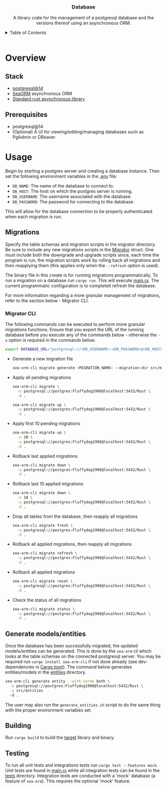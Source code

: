 <div align="center">
    <h3 align="center">Database</h3>
    <p align="center">
        A library crate for the management of a postgresql database and the versions thereof using an asynchronous ORM.
    </p>
</div>

<!-- TABLE OF CONTENTS -->
<details>
    <summary>Table of Contents</summary>
    <ol>
        <li><a href="#overview">Overview</a></li>
        <ol>
          <li><a href="#stack">Stack</a></li>
          <li><a href="#prerequisites">Prerequisites</a></li>
        </ol>
        <li><a href="#usage">Usage</a></li>
        <ol>
          <li><a href="#migrations">Migrations</a></li>
          <ol><li><a href="#cli">Migrator CLI</a></li></ol>
          <li><a href="#codegen">Generate models/entities</a></li>
          <li><a href="#building">Building</a></li>
          <li><a href="#testing">Testing</a></li>
        </ol>
    </ol>
</details>
<br />

<!-- OVERVIEW -->
# Overview

<!-- STACK -->
## Stack
* [postgresql@14](https://www.postgresql.org/)
* [SeaORM](https://www.sea-ql.org/SeaORM/) asynchronous ORM
* [Standard rust asynchronous library](https://docs.rs/async-std/latest/async_std/)

<!-- PREREQUISITES -->
## Prerequisites
* postgresql@14
* (Optional) A UI for viewing/editing/managing databases such as PgAdmin or DBeaver

<!-- USAGE -->
# Usage
Begin by starting a postgres server and creating a database instance. Then set the following environment variables in the [.env](.env) file:
* `DB_NAME`: The name of the database to connect to.
* `DB_HOST`: The host on which the postgres server is running.
* `DB_USERNAME`: The username associated with the database.
* `DB_PASSWORD`: The password for connecting to the database.

This will allow for the database connection to be properly authenticated when each migration is run.

<!-- MIGRATIONS -->
## Migrations
Specify the table schemas and migration scripts in the migrator directory. Be sure to include any new migrations scripts in the [Migrator](src/migrator/mod.rs) struct. One must include both the downgrade and upgrade scripts since, each time the program is run, the migration scripts work by rolling back all migrations and then reapplying them (this applies only when the `--refresh` option is used).

The binary file in this create is for running migrations programmatically. To run a migration on a database run `cargo run`. This will execute [main.rs](src/main.rs). The current programmatic configuration is to completelt refresh the database.

For more information regarding a more granular management of migrations, refer to the section below - Migrator CLI.

<!-- CLI -->
### Migrator CLI
The following commands can be executed to perform more granular migrations functions. Ensure that you export the URL of the running database before you execute any of the commands below - otherwise the `-u` option is required in the commands below.
```sh
export DATABASE_URL="postgresql://<DB_USERNAME>:<DB_PASSWORD>@<DB_HOST>:5432/<DB_NAME>"
```

- Generate a new migration file
  ```sh
  sea-orm-cli migrate generate <MIGRATION_NAME> --migration-dir src/migrator
  ```
- Apply all pending migrations
  ```sh
  sea-orm-cli migrate \
    -u postgresql://postgres:Fluffydog1996@localhost:5432/Rust \
    -d .
  ```
  ```sh
  sea-orm-cli migrate up \
    -u postgresql://postgres:Fluffydog1996@localhost:5432/Rust \
    -d .
  ```
- Apply first 10 pending migrations
  ```sh
  sea-orm-cli migrate up \
    -n 10 \
    -u postgresql://postgres:Fluffydog1996@localhost:5432/Rust \
    -d .
  ```
- Rollback last applied migrations
  ```sh
  sea-orm-cli migrate down \
    -u postgresql://postgres:Fluffydog1996@localhost:5432/Rust \
    -d .
  ```
- Rollback last 10 applied migrations
  ```sh
  sea-orm-cli migrate down \
    -n 10 \
    -u postgresql://postgres:Fluffydog1996@localhost:5432/Rust \
    -d .
  ```
- Drop all tables from the database, then reapply all migrations
  ```sh
  sea-orm-cli migrate fresh \
    -u postgresql://postgres:Fluffydog1996@localhost:5432/Rust \
    -d .
  ```
- Rollback all applied migrations, then reapply all migrations
  ```sh
  sea-orm-cli migrate refresh \
    -u postgresql://postgres:Fluffydog1996@localhost:5432/Rust \
    -d .
  ```
- Rollback all applied migrations
  ```sh
  sea-orm-cli migrate reset \
    -u postgresql://postgres:Fluffydog1996@localhost:5432/Rust \
    -d .
  ```
- Check the status of all migrations
  ```sh
  sea-orm-cli migrate status \
    -u postgresql://postgres:Fluffydog1996@localhost:5432/Rust \
    -d .
  ```

<!-- CODEGEN -->
## Generate models/entities
Once the database has been successfully migrated, the updated models/entities can be generated. This is done by the `sea-orm` cli which looks at the table schemas on the connected postgresql server. You may be required run `cargo install sea-orm-cli` if not done already (see dev-dependencies in [Cargo.toml](Cargo.toml)). The command below generates entities/models in the [entities](src/entities) directory.
```sh
sea-orm-cli generate entity --with-serde both \
  -u postgresql://postgres:Fluffydog1996@localhost:5432/Rust \
  -o src/entities
  -d .
```
The user may also run the `generate_entities.sh` script to do the same thing with the proper environment variables set.

<!-- BUILDING -->
## Building
Run `cargo build` to build the [target](target) library and binary.

<!-- TESTING -->
## Testing
To run all unit tests and integrations tests run `cargo test --features mock`. Unit tests are found in [main.rs](src/main.rs) while all integration tests can be found in the [tests](tests) directory. Integration tests are conducted with a 'mock' database (a feature of `sea-orm`). This requires the optional 'mock' feature.